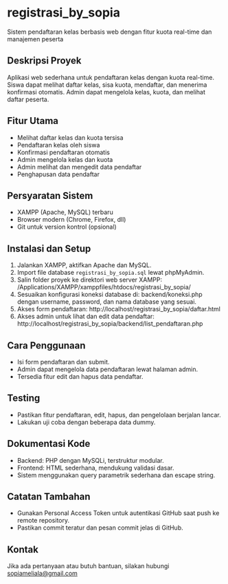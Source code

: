 # registrasi_by_sopia
Sistem pendaftaran kelas berbasis web dengan fitur kuota real-time dan manajemen peserta

## Deskripsi Proyek
Aplikasi web sederhana untuk pendaftaran kelas dengan kuota real-time. Siswa dapat melihat daftar kelas, sisa kuota, mendaftar, dan menerima konfirmasi otomatis. Admin dapat mengelola kelas, kuota, dan melihat daftar peserta.

## Fitur Utama
- Melihat daftar kelas dan kuota tersisa
- Pendaftaran kelas oleh siswa
- Konfirmasi pendaftaran otomatis
- Admin mengelola kelas dan kuota
- Admin melihat dan mengedit data pendaftar
- Penghapusan data pendaftar

## Persyaratan Sistem
- XAMPP (Apache, MySQL) terbaru
- Browser modern (Chrome, Firefox, dll)
- Git untuk version kontrol (opsional)

## Instalasi dan Setup
1. Jalankan XAMPP, aktifkan Apache dan MySQL.
2. Import file database `registrasi_by_sopia.sql` lewat phpMyAdmin.
3. Salin folder proyek ke direktori web server XAMPP:
/Applications/XAMPP/xamppfiles/htdocs/registrasi_by_sopia/
4. Sesuaikan konfigurasi koneksi database di:
backend/koneksi.php
dengan username, password, dan nama database yang sesuai.
5. Akses form pendaftaran:
http://localhost/registrasi_by_sopia/daftar.html
6. Akses admin untuk lihat dan edit data pendaftar:
http://localhost/registrasi_by_sopia/backend/list_pendaftaran.php

## Cara Penggunaan
- Isi form pendaftaran dan submit.
- Admin dapat mengelola data pendaftaran lewat halaman admin.
- Tersedia fitur edit dan hapus data pendaftar.

## Testing
- Pastikan fitur pendaftaran, edit, hapus, dan pengelolaan berjalan lancar.
- Lakukan uji coba dengan beberapa data dummy.

## Dokumentasi Kode
- Backend: PHP dengan MySQLi, terstruktur modular.
- Frontend: HTML sederhana, mendukung validasi dasar.
- Sistem menggunakan query parametrik sederhana dan escape string.

## Catatan Tambahan
- Gunakan Personal Access Token untuk autentikasi GitHub saat push ke remote repository.
- Pastikan commit teratur dan pesan commit jelas di GitHub.

## Kontak
Jika ada pertanyaan atau butuh bantuan, silakan hubungi sopiameliala@gmail.com
